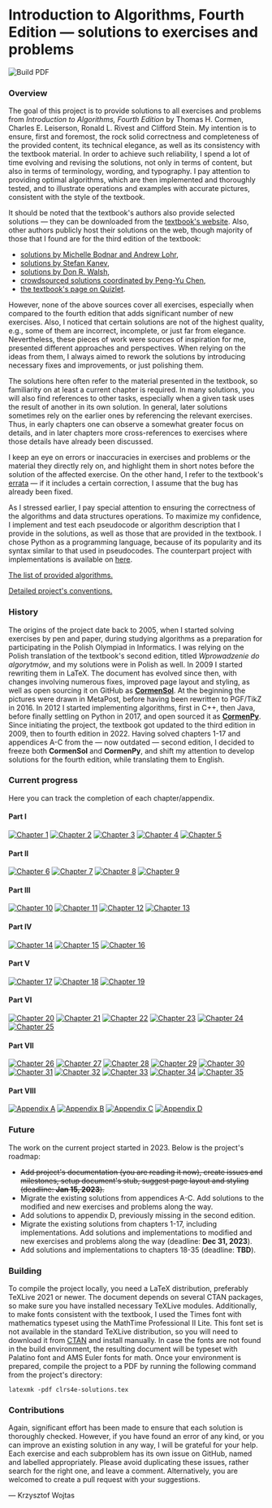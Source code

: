 # Introduction to Algorithms, Fourth Edition &mdash; solutions to exercises and problems

![Build PDF](https://github.com/wojtask/clrs4e-solutions/actions/workflows/build.yml/badge.svg)

### Overview

The goal of this project is to provide solutions to all exercises and problems from *Introduction to Algorithms, Fourth Edition* by Thomas H. Cormen, Charles E. Leiserson, Ronald L. Rivest and Clifford Stein.
My intention is to ensure, first and foremost, the rock solid correctness and completeness of the provided content, its technical elegance, as well as its consistency with the textbook material.
In order to achieve such reliability, I spend a lot of time evolving and revising the solutions, not only in terms of content, but also in terms of terminology, wording, and typography.
I pay attention to providing optimal algorithms, which are then implemented and thoroughly tested, and to illustrate operations and examples with accurate pictures, consistent with the style of the textbook.

It should be noted that the textbook's authors also provide selected solutions &mdash; they can be downloaded from the [textbook's website](http://mitpress.mit.edu/algorithms4).
Also, other authors publicly host their solutions on the web, though majority of those that I found are for the third edition of the textbook:
* [solutions by Michelle Bodnar and Andrew Lohr](http://sites.math.rutgers.edu/~ajl213/CLRS/CLRS.html),
* [solutions by Stefan Kanev](https://ita.skanev.com),
* [solutions by Don R. Walsh](https://donrwalsh.github.io/CLRS),
* [crowdsourced solutions coordinated by Peng-Yu Chen](https://walkccc.github.io/CLRS),
* [the textbook's page on Quizlet](https://quizlet.com/explanations/textbook-solutions/introduction-to-algorithms-4th-edition-9780262046305).

However, none of the above sources cover all exercises, especially when compared to the fourth edition that adds significant number of new exercises.
Also, I noticed that certain solutions are not of the highest quality, e.g., some of them are incorrect, incomplete, or just far from elegance.
Nevertheless, these pieces of work were sources of inspiration for me, presented different approaches and perspectives.
When relying on the ideas from them, I always aimed to rework the solutions by introducing necessary fixes and improvements, or just polishing them.

The solutions here often refer to the material presented in the textbook, so familiarity on at least a current chapter is required.
In many solutions, you will also find references to other tasks, especially when a given task uses the result of another in its own solution.
In general, later solutions sometimes rely on the earlier ones by referencing the relevant exercises.
Thus, in early chapters one can observe a somewhat greater focus on details, and in later chapters more cross-references to exercises where those details have already been discussed.

I keep an eye on errors or inaccuracies in exercises and problems or the material they directly rely on, and highlight them in short notes before the solution of the affected exercise.
On the other hand, I refer to the textbook's [errata](https://mitp-content-server.mit.edu/books/content/sectbyfn/books_pres_0/11599/e4-bugs.html) &mdash; if it includes a certain correction, I assume that the bug has already been fixed.

As I stressed earlier, I pay special attention to ensuring the correctness of the algorithms and data structures operations.
To maximize my confidence, I implement and test each pseudocode or algorithm description that I provide in the solutions, as well as those that are provided in the textbook.
I chose Python as a programming language, because of its popularity and its syntax similar to that used in pseudocodes.
The counterpart project with implementations is available on [here](https://github.com/wojtask/clrs4e-implementations).

[The list of provided algorithms.](ALGORITHMS.md)

[Detailed project's conventions.](CONVENTIONS.md)

### History

The origins of the project date back to 2005, when I started solving exercises by pen and paper, during studying algorithms as a preparation for participating in the Polish Olympiad in Informatics.
I was relying on the Polish translation of the textbook's second edition, titled *Wprowadzenie do algorytmów*, and my solutions were in Polish as well.
In 2009 I started rewriting them in LaTeX.
The document has evolved since then, with changes involving numerous fixes, improved page layout and styling, as well as open sourcing it on GitHub as [**CormenSol**](https://github.com/wojtask/CormenSol).
At the beginning the pictures were drawn in MetaPost, before having been rewritten to PGF/TikZ in 2016.
In 2012 I started implementing algorithms, first in C++, then Java, before finally settling on Python in 2017, and open sourced it as [**CormenPy**](https://github.com/wojtask/CormenPy).
Since initiating the project, the textbook got updated to the third edition in 2009, then to fourth edition in 2022.
Having solved chapters 1-17 and appendices A-C from the &mdash; now outdated &mdash; second edition, I decided to freeze both **CormenSol** and **CormenPy**, and shift my attention to develop solutions for the fourth edition, while translating them to English.

### Current progress

Here you can track the completion of each chapter/appendix.

#### Part I

[![Chapter 1](https://img.shields.io/github/milestones/progress-percent/wojtask/clrs4e-solutions/3?style=flat)](https://github.com/wojtask/clrs4e-solutions/milestone/3)
[![Chapter 2](https://img.shields.io/github/milestones/progress-percent/wojtask/clrs4e-solutions/4?style=flat)](https://github.com/wojtask/clrs4e-solutions/milestone/4)
[![Chapter 3](https://img.shields.io/github/milestones/progress-percent/wojtask/clrs4e-solutions/5?style=flat)](https://github.com/wojtask/clrs4e-solutions/milestone/5)
[![Chapter 4](https://img.shields.io/github/milestones/progress-percent/wojtask/clrs4e-solutions/6?style=flat)](https://github.com/wojtask/clrs4e-solutions/milestone/6)
[![Chapter 5](https://img.shields.io/github/milestones/progress-percent/wojtask/clrs4e-solutions/7?style=flat)](https://github.com/wojtask/clrs4e-solutions/milestone/7)

#### Part II

[![Chapter 6](https://img.shields.io/github/milestones/progress-percent/wojtask/clrs4e-solutions/8?style=flat)](https://github.com/wojtask/clrs4e-solutions/milestone/8)
[![Chapter 7](https://img.shields.io/github/milestones/progress-percent/wojtask/clrs4e-solutions/9?style=flat)](https://github.com/wojtask/clrs4e-solutions/milestone/9)
[![Chapter 8](https://img.shields.io/github/milestones/progress-percent/wojtask/clrs4e-solutions/10?style=flat)](https://github.com/wojtask/clrs4e-solutions/milestone/10)
[![Chapter 9](https://img.shields.io/github/milestones/progress-percent/wojtask/clrs4e-solutions/11?style=flat)](https://github.com/wojtask/clrs4e-solutions/milestone/11)

#### Part III

[![Chapter 10](https://img.shields.io/github/milestones/progress-percent/wojtask/clrs4e-solutions/12?style=flat)](https://github.com/wojtask/clrs4e-solutions/milestone/12)
[![Chapter 11](https://img.shields.io/github/milestones/progress-percent/wojtask/clrs4e-solutions/13?style=flat)](https://github.com/wojtask/clrs4e-solutions/milestone/13)
[![Chapter 12](https://img.shields.io/github/milestones/progress-percent/wojtask/clrs4e-solutions/14?style=flat)](https://github.com/wojtask/clrs4e-solutions/milestone/14)
[![Chapter 13](https://img.shields.io/github/milestones/progress-percent/wojtask/clrs4e-solutions/15?style=flat)](https://github.com/wojtask/clrs4e-solutions/milestone/15)

#### Part IV

[![Chapter 14](https://img.shields.io/github/milestones/progress-percent/wojtask/clrs4e-solutions/16?style=flat)](https://github.com/wojtask/clrs4e-solutions/milestone/16)
[![Chapter 15](https://img.shields.io/github/milestones/progress-percent/wojtask/clrs4e-solutions/17?style=flat)](https://github.com/wojtask/clrs4e-solutions/milestone/17)
[![Chapter 16](https://img.shields.io/github/milestones/progress-percent/wojtask/clrs4e-solutions/18?style=flat)](https://github.com/wojtask/clrs4e-solutions/milestone/18)

#### Part V

[![Chapter 17](https://img.shields.io/github/milestones/progress-percent/wojtask/clrs4e-solutions/19?style=flat)](https://github.com/wojtask/clrs4e-solutions/milestone/19)
[![Chapter 18](https://img.shields.io/github/milestones/progress-percent/wojtask/clrs4e-solutions/20?style=flat)](https://github.com/wojtask/clrs4e-solutions/milestone/20)
[![Chapter 19](https://img.shields.io/github/milestones/progress-percent/wojtask/clrs4e-solutions/21?style=flat)](https://github.com/wojtask/clrs4e-solutions/milestone/21)

#### Part VI

[![Chapter 20](https://img.shields.io/github/milestones/progress-percent/wojtask/clrs4e-solutions/22?style=flat)](https://github.com/wojtask/clrs4e-solutions/milestone/22)
[![Chapter 21](https://img.shields.io/github/milestones/progress-percent/wojtask/clrs4e-solutions/23?style=flat)](https://github.com/wojtask/clrs4e-solutions/milestone/23)
[![Chapter 22](https://img.shields.io/github/milestones/progress-percent/wojtask/clrs4e-solutions/24?style=flat)](https://github.com/wojtask/clrs4e-solutions/milestone/24)
[![Chapter 23](https://img.shields.io/github/milestones/progress-percent/wojtask/clrs4e-solutions/25?style=flat)](https://github.com/wojtask/clrs4e-solutions/milestone/25)
[![Chapter 24](https://img.shields.io/github/milestones/progress-percent/wojtask/clrs4e-solutions/26?style=flat)](https://github.com/wojtask/clrs4e-solutions/milestone/26)
[![Chapter 25](https://img.shields.io/github/milestones/progress-percent/wojtask/clrs4e-solutions/27?style=flat)](https://github.com/wojtask/clrs4e-solutions/milestone/27)

#### Part VII

[![Chapter 26](https://img.shields.io/github/milestones/progress-percent/wojtask/clrs4e-solutions/28?style=flat)](https://github.com/wojtask/clrs4e-solutions/milestone/28)
[![Chapter 27](https://img.shields.io/github/milestones/progress-percent/wojtask/clrs4e-solutions/29?style=flat)](https://github.com/wojtask/clrs4e-solutions/milestone/29)
[![Chapter 28](https://img.shields.io/github/milestones/progress-percent/wojtask/clrs4e-solutions/30?style=flat)](https://github.com/wojtask/clrs4e-solutions/milestone/30)
[![Chapter 29](https://img.shields.io/github/milestones/progress-percent/wojtask/clrs4e-solutions/31?style=flat)](https://github.com/wojtask/clrs4e-solutions/milestone/31)
[![Chapter 30](https://img.shields.io/github/milestones/progress-percent/wojtask/clrs4e-solutions/32?style=flat)](https://github.com/wojtask/clrs4e-solutions/milestone/32)
[![Chapter 31](https://img.shields.io/github/milestones/progress-percent/wojtask/clrs4e-solutions/33?style=flat)](https://github.com/wojtask/clrs4e-solutions/milestone/33)
[![Chapter 32](https://img.shields.io/github/milestones/progress-percent/wojtask/clrs4e-solutions/34?style=flat)](https://github.com/wojtask/clrs4e-solutions/milestone/34)
[![Chapter 33](https://img.shields.io/github/milestones/progress-percent/wojtask/clrs4e-solutions/35?style=flat)](https://github.com/wojtask/clrs4e-solutions/milestone/35)
[![Chapter 34](https://img.shields.io/github/milestones/progress-percent/wojtask/clrs4e-solutions/36?style=flat)](https://github.com/wojtask/clrs4e-solutions/milestone/36)
[![Chapter 35](https://img.shields.io/github/milestones/progress-percent/wojtask/clrs4e-solutions/37?style=flat)](https://github.com/wojtask/clrs4e-solutions/milestone/37)

#### Part VIII

[![Appendix A](https://img.shields.io/github/milestones/progress-percent/wojtask/clrs4e-solutions/38?style=flat)](https://github.com/wojtask/clrs4e-solutions/milestone/38)
[![Appendix B](https://img.shields.io/github/milestones/progress-percent/wojtask/clrs4e-solutions/39?style=flat)](https://github.com/wojtask/clrs4e-solutions/milestone/39)
[![Appendix C](https://img.shields.io/github/milestones/progress-percent/wojtask/clrs4e-solutions/40?style=flat)](https://github.com/wojtask/clrs4e-solutions/milestone/40)
[![Appendix D](https://img.shields.io/github/milestones/progress-percent/wojtask/clrs4e-solutions/41?style=flat)](https://github.com/wojtask/clrs4e-solutions/milestone/41)

### Future

The work on the current project started in 2023.
Below is the project's roadmap:
* ~~Add project's documentation (you are reading it now), create issues and milestones, setup document's stub, suggest page layout and styling (deadline: **Jan 15, 2023**).~~
* Migrate the existing solutions from appendices A-C. Add solutions to the modified and new exercises and problems along the way.
* Add solutions to appendix D, previously missing in the second edition.
* Migrate the existing solutions from chapters 1-17, including implementations. Add solutions and implementations to modified and new exercises and problems along the way (deadline: **Dec 31, 2023**).
* Add solutions and implementations to chapters 18-35 (deadline: **TBD**).

### Building

To compile the project locally, you need a LaTeX distribution, preferably TeXLive 2021 or newer.
The document depends on several CTAN packages, so make sure you have installed necessary TeXLive modules.
Additionally, to make fonts consistent with the textbook, I used the Times font with mathematics typeset using the MathTime Professional II Lite.
This font set is not available in the standard TeXLive distribution, so you will need to download it from [CTAN](https://ctan.org/tex-archive/fonts/mtp2lite) and install manually.
In case the fonts are not found in the build environment, the resulting document will be typeset with Palatino font and AMS Euler fonts for math.
Once your environment is prepared, compile the project to a PDF by running the following command from the project's directory:
```
latexmk -pdf clrs4e-solutions.tex
```

### Contributions

Again, significant effort has been made to ensure that each solution is thoroughly checked.
However, if you have found an error of any kind, or you can improve an existing solution in any way, I will be grateful for your help.
Each exercise and each subproblem has its own issue on GitHub, named and labelled appropriately.
Please avoid duplicating these issues, rather search for the right one, and leave a comment.
Alternatively, you are welcomed to create a pull request with your suggestions.

&mdash; Krzysztof Wojtas
